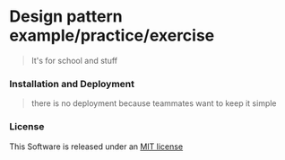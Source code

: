 # Design pattern example/practice/exercise
> It's for school and stuff

### Installation and Deployment

>there is no deployment because teammates want to keep it simple

### License
This Software is released under an [MIT license](https://opensource.org/licenses/MIT)